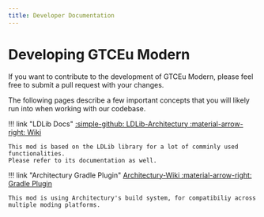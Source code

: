 ```yaml
---
title: Developer Documentation
---
```



# Developing GTCEu Modern

If you want to contribute to the development of GTCEu Modern, please feel free to submit a 
pull request with your changes.

The following pages describe a few important concepts that you will likely run into when working with our codebase.

!!! link "LDLib Docs"
    [:simple-github: LDLib-Architectury :material-arrow-right: Wiki](https://github.com/Low-Drag-MC/LDLib-Architectury/wiki)

    This mod is based on the LDLib library for a lot of comminly used functionalities.  
    Please refer to its documentation as well.

!!! link "Architectury Gradle Plugin"
    [Architectury-Wiki :material-arrow-right: Gradle Plugin](https://docs.architectury.dev/plugin/introduction)

    This mod is using Architectury's build system, for compatibiliy across multiple moding platforms.
